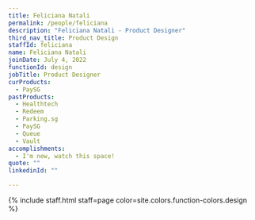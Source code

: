 ```yaml
---
title: Feliciana Natali
permalink: /people/feliciana
description: "Feliciana Natali - Product Designer"
third_nav_title: Product Design
staffId: feliciana
name: Feliciana Natali
joinDate: July 4, 2022
functionId: design
jobTitle: Product Designer
curProducts:
  - PaySG
pastProducts:
  - Healthtech
  - Redeem
  - Parking.sg
  - PaySG
  - Queue
  - Vault
accomplishments:
  - I'm new, watch this space!
quote: ""
linkedinId: ""

---
```


{% include staff.html staff=page color=site.colors.function-colors.design %}

